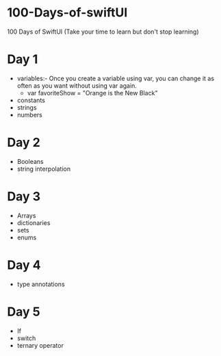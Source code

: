 # 100-Days-of-swiftUI
100 Days of SwiftUI (Take your time to learn but don't stop learning)

# Day 1
- variables:- Once you create a variable using var, you can change it as often as you want without using var again.
  - var favoriteShow = "Orange is the New Black"
- constants
- strings
- numbers
# Day 2
- Booleans
- string interpolation
# Day 3
- Arrays
- dictionaries
- sets
- enums
# Day 4
- type annotations
# Day 5
- If
- switch
- ternary operator
